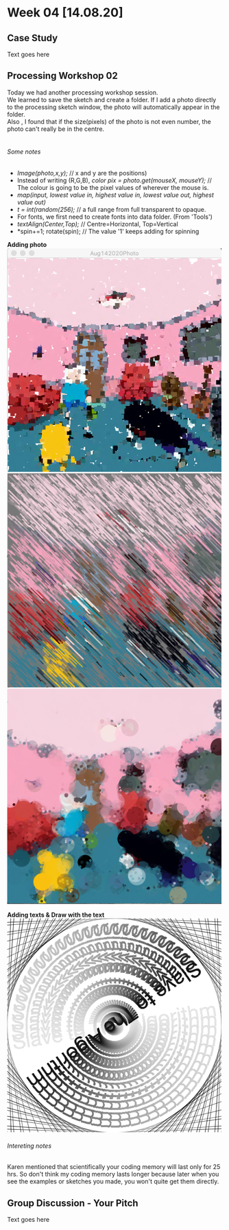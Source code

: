 # Week 04 [14.08.20] 

## Case Study
Text goes here

## Processing Workshop 02 
Today we had another processing workshop session.<br/>
We learned to save the sketch and create a folder. If I add a photo directly to the processing sketch window, the photo will automatically appear in the folder.<br/>
Also , I found that if the size(pixels) of the photo is not even number, the photo can't really be in the centre.<br/>
<br/>

###### Some notes 
- *Image(photo,x,y);* // x and y are the positions)<br/>
- Instead of writing (R,G,B), *color pix = photo.get(mouseX, mouseY);* // The colour is going to be the pixel values of wherever the mouse is.
- *map(input, lowest value in, highest value in, lowest value out, highest value out)*
- *t = int(random(256);* // a full range from full transparent to opaque.
- For fonts, we first need to create fonts into data folder. (From 'Tools')
- *textAlign(Center,Top);* // Centre=Horizontal, Top=Vertical
- *spin+=1;
   rotate(spin); // The value '1' keeps adding for spinning

**Adding photo** <br/>
<img src="https://github.com/hunoong/slave2-A/blob/master/Images/Screen%20Shot%202020-08-14%20at%2010.44.55%20am.png" width="500" /> <br/>
<img src="https://github.com/hunoong/slave2-A/blob/master/Images/Screen%20Shot%202020-08-14%20at%2011.08.50%20am.png" width="500" /> <br/>
<img src="https://github.com/hunoong/slave2-A/blob/master/Images/Screen%20Shot%202020-08-14%20at%2011.16.00%20am.png" width="500" /> <br/>

**Adding texts & Draw with the text**<br/>
<img src="https://github.com/hunoong/slave2-A/blob/master/Images/Screen%20Shot%202020-08-14%20at%201.52.37%20pm.png" width="500" /> <br/>


###### Intereting notes
Karen mentioned that scientifically your coding memory will last only for 25 hrs. So don't think my coding memory lasts longer because later when you see the examples or sketches you made, you won't quite get them directly.

## Group Discussion - Your Pitch
Text goes here
